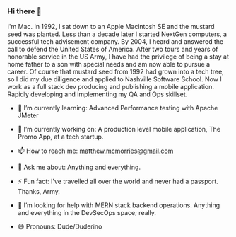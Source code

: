 ### Hi there 👋

I'm Mac. In 1992, I sat down to an Apple Macintosh SE and the mustard seed was planted. Less than a decade later I started NextGen computers, a successful tech advisement company. By 2004, I heard and answered the call to defend the United States of America. After two tours and years of honorable service in the US Army, I have had the privilege of being a stay at home father to a son with special needs and am now able to pursue a career. Of course that mustard seed from 1992 had grown into a tech tree, so I did my due diligence and applied to Nashville Software School. Now I work as a full stack dev producing and publishing a mobile application. Rapidly developing and implementing my QA and Ops skillset. 

- 🌱 I’m currently learning: Advanced Performance testing with Apache JMeter

- 🔭 I’m currently working on: A production level mobile application, The Promo App, at a tech startup. 

- 📫 How to reach me: matthew.mcmorries@gmail.com

- 💬 Ask me about: Anything and everything.

- ⚡ Fun fact: I've travelled all over the world and never had a passport. Thanks, Army.

- 🤔 I’m looking for help with MERN stack backend operations. Anything and everything in the DevSecOps space; really.

- 😄 Pronouns: Dude/Duderino

<!--
**TomHawk123/TomHawk123** is a ✨ _special_ ✨ repository because its `README.md` (this file) appears on your GitHub profile.

Here are some ideas to get you started:



- 👯 I’m looking to collaborate on ...



 ...

-->
